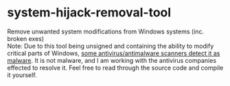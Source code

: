 # system-hijack-removal-tool
Remove unwanted system modifications from Windows systems (inc. broken exes) <br>
Note: Due to this tool being unsigned and containing the ability to modify critical parts of Windows, [some antivirus/antimalware scanners detect it as malware](https://www.virustotal.com/gui/file/0bf275d5aa9fa54400a7b337819bb8622eb6e1989ff95de9c437a9eee8de6114/detection). It is not malware, and I am working with the antivirus companies effected to resolve it. Feel free to read through the source code and compile it yourself. 
